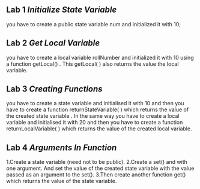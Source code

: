 ## Lab 1 _Initialize State Variable_
you have to create a public state variable num and initialized it with 10;

## Lab 2 _Get Local Variable_
you have to create a local variable rollNumber and initialized it with 10 using a function getLocal() . This getLocal( ) also returns the value the local variable.

## Lab 3 _Creating Functions_
you have to create a state variable and initialised it with 10 and then you have to create a function returnStateVariable( ) which returns the value of the created state variable .
In the same way you have to create a local variable and initialised it with 20 and then you have to create a function returnLocalVariable( ) which returns the value of the created local variable.

## Lab 4 _Arguments In Function_

1.Create a state variable (need not to be public).
2.Create a set() and with one argument. And set the value of the created state variable with the value passed as an argument to the set().
3.Then create another function get() which returns the value of the state variable.
